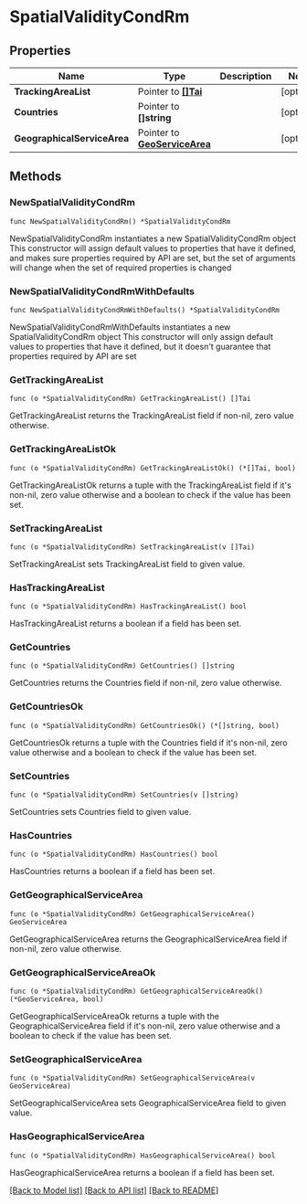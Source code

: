 # SpatialValidityCondRm

## Properties

Name | Type | Description | Notes
------------ | ------------- | ------------- | -------------
**TrackingAreaList** | Pointer to [**[]Tai**](Tai.md) |  | [optional] 
**Countries** | Pointer to **[]string** |  | [optional] 
**GeographicalServiceArea** | Pointer to [**GeoServiceArea**](GeoServiceArea.md) |  | [optional] 

## Methods

### NewSpatialValidityCondRm

`func NewSpatialValidityCondRm() *SpatialValidityCondRm`

NewSpatialValidityCondRm instantiates a new SpatialValidityCondRm object
This constructor will assign default values to properties that have it defined,
and makes sure properties required by API are set, but the set of arguments
will change when the set of required properties is changed

### NewSpatialValidityCondRmWithDefaults

`func NewSpatialValidityCondRmWithDefaults() *SpatialValidityCondRm`

NewSpatialValidityCondRmWithDefaults instantiates a new SpatialValidityCondRm object
This constructor will only assign default values to properties that have it defined,
but it doesn't guarantee that properties required by API are set

### GetTrackingAreaList

`func (o *SpatialValidityCondRm) GetTrackingAreaList() []Tai`

GetTrackingAreaList returns the TrackingAreaList field if non-nil, zero value otherwise.

### GetTrackingAreaListOk

`func (o *SpatialValidityCondRm) GetTrackingAreaListOk() (*[]Tai, bool)`

GetTrackingAreaListOk returns a tuple with the TrackingAreaList field if it's non-nil, zero value otherwise
and a boolean to check if the value has been set.

### SetTrackingAreaList

`func (o *SpatialValidityCondRm) SetTrackingAreaList(v []Tai)`

SetTrackingAreaList sets TrackingAreaList field to given value.

### HasTrackingAreaList

`func (o *SpatialValidityCondRm) HasTrackingAreaList() bool`

HasTrackingAreaList returns a boolean if a field has been set.

### GetCountries

`func (o *SpatialValidityCondRm) GetCountries() []string`

GetCountries returns the Countries field if non-nil, zero value otherwise.

### GetCountriesOk

`func (o *SpatialValidityCondRm) GetCountriesOk() (*[]string, bool)`

GetCountriesOk returns a tuple with the Countries field if it's non-nil, zero value otherwise
and a boolean to check if the value has been set.

### SetCountries

`func (o *SpatialValidityCondRm) SetCountries(v []string)`

SetCountries sets Countries field to given value.

### HasCountries

`func (o *SpatialValidityCondRm) HasCountries() bool`

HasCountries returns a boolean if a field has been set.

### GetGeographicalServiceArea

`func (o *SpatialValidityCondRm) GetGeographicalServiceArea() GeoServiceArea`

GetGeographicalServiceArea returns the GeographicalServiceArea field if non-nil, zero value otherwise.

### GetGeographicalServiceAreaOk

`func (o *SpatialValidityCondRm) GetGeographicalServiceAreaOk() (*GeoServiceArea, bool)`

GetGeographicalServiceAreaOk returns a tuple with the GeographicalServiceArea field if it's non-nil, zero value otherwise
and a boolean to check if the value has been set.

### SetGeographicalServiceArea

`func (o *SpatialValidityCondRm) SetGeographicalServiceArea(v GeoServiceArea)`

SetGeographicalServiceArea sets GeographicalServiceArea field to given value.

### HasGeographicalServiceArea

`func (o *SpatialValidityCondRm) HasGeographicalServiceArea() bool`

HasGeographicalServiceArea returns a boolean if a field has been set.


[[Back to Model list]](../README.md#documentation-for-models) [[Back to API list]](../README.md#documentation-for-api-endpoints) [[Back to README]](../README.md)


